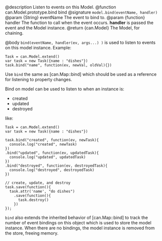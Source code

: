@description Listen to events on this Model.
@function can.Model.prototype.bind bind
@signature `model.bind(eventName, handler)`
@param {String} eventName The event to bind to.
@param {function} handler The function to call when the
event occurs. __handler__ is passed the event and the
Model instance.
@return {can.Model} The Model, for chaining.

@body
`bind(eventName, handler(ev, args...) )` is used to listen
to events on this model instance.  Example:

    Task = can.Model.extend()
    var task = new Task({name : "dishes"})
    task.bind("name", function(ev, newVal, oldVal){})

Use `bind` the
same as [can.Map::bind] which should be used as
a reference for listening to property changes.

Bind on model can be used to listen to when
an instance is:

- created
- updated
- destroyed

like:

    Task = can.Model.extend()
    var task = new Task({name : "dishes"})

    task.bind("created", function(ev, newTask){
      console.log("created", newTask)
    })
    .bind("updated", function(ev, updatedTask){
      console.log("updated", updatedTask)
    })
    .bind("destroyed", function(ev, destroyedTask){
      console.log("destroyed", destroyedTask)
    })

    // create, update, and destroy
    task.save(function(){
      task.attr('name', "do dishes")
        .save(function(){
          task.destroy()
        })
    });


`bind` also extends the inherited
behavior of [can.Map::bind] to track the number
of event bindings on this object which is used to store
the model instance.  When there are no bindings, the
model instance is removed from the store, freeing memory.